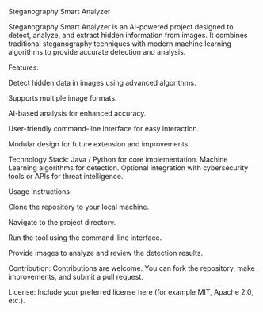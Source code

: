 Steganography Smart Analyzer

Steganography Smart Analyzer is an AI-powered project designed to detect, analyze, and extract hidden information from images. It combines traditional steganography techniques with modern machine learning algorithms to provide accurate detection and analysis.

Features:

Detect hidden data in images using advanced algorithms.

Supports multiple image formats.

AI-based analysis for enhanced accuracy.

User-friendly command-line interface for easy interaction.

Modular design for future extension and improvements.

Technology Stack:
Java / Python for core implementation.
Machine Learning algorithms for detection.
Optional integration with cybersecurity tools or APIs for threat intelligence.

Usage Instructions:

Clone the repository to your local machine.

Navigate to the project directory.

Run the tool using the command-line interface.

Provide images to analyze and review the detection results.

Contribution:
Contributions are welcome. You can fork the repository, make improvements, and submit a pull request.

License:
Include your preferred license here (for example MIT, Apache 2.0, etc.).
